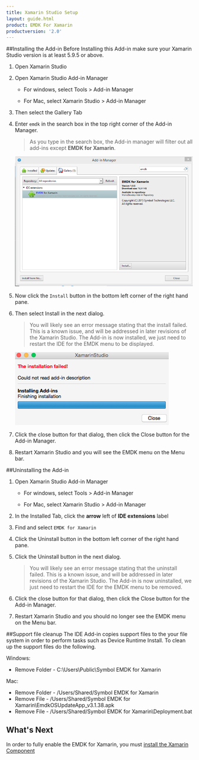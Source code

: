 ```yaml
---
title: Xamarin Studio Setup
layout: guide.html
product: EMDK For Xamarin
productversion: '2.0'
---
```





##Installing the Add-in
Before Installing this Add-in make sure your Xamarin Studio version is at least 5.9.5 or above.


1. Open Xamarin Studio

2. Open Xamarin Studio Add-in Manager
	
	* For windows, select Tools > Add-in Manager

	* For Mac, select Xamarin Studio > Add-in Manager


2. Then select the Gallery Tab 
3. Enter `emdk` in the search box in the top right corner of the Add-in Manager.
	> As you type in the search box, the Add-in manager will filter out all add-ins except **EMDK for Xamarin**.

	![img](../../../images/xs/gallery-tab-search-emdk.png)


2.  Now click the `Install` button in the bottom left corner of the right hand pane.

3. Then select Install in the next dialog.

	> You will likely see an error message stating that the install failed. This is a known issue, and will
	be addressed in later revisions of the Xamarin Studio.  The Add-in is now installed, we just need to restart the IDE for the EMDK menu to be displayed.  
	
	![img](../../../images/xs/InstallFailed.png)

4. Click the close button for that dialog, then click the Close button for the Add-in Manager.

5. Restart Xamarin Studio and you will see the EMDK menu on the Menu bar.


##Uninstalling the Add-in

1. Open Xamarin Studio Add-in Manager
	
	* For windows, select Tools > Add-in Manager

	* For Mac, select Xamarin Studio > Add-in Manager

2. In the Installed Tab, click the **arrow** left of **IDE extensions** label

3. Find and select `EMDK for Xamarin`

4. Click the Uninstall button in the bottom left corner of the right hand pane.
5. Click the Uninstall button in the next dialog.
	> You will likely see an error message stating that the uninstall failed. This is a known issue, and will
	be addressed in later revisions of the Xamarin Studio.  The Add-in is now uninstalled, we just need to restart the IDE for the EMDK menu to be removed. 
6. Click the close button for that dialog, then click the Close button for the Add-in Manager.
7. Restart Xamarin Studio and you should no longer see the EMDK menu on the Menu bar.

##Support file cleanup
The IDE Add-in copies support files to the your file system in order to perform tasks such as Device Runtime Install. To clean up the support files do the following.

Windows:

* Remove Folder - C:\Users\Public\Symbol EMDK for Xamarin

Mac:

* Remove Folder - /Users/Shared/Symbol EMDK for Xamarin
* Remove File - /Users/Shared/Symbol EMDK for Xamarin\EmdkOSUpdateApp_v3.1.38.apk
* Remove File - /Users/Shared/Symbol EMDK for Xamarin\Deployment.bat

## What's Next
In order to fully enable the EMDK for Xamarin, you must [install the Xamarin Component](/emdk-for-xamarin/2-0/guide/component/install)













